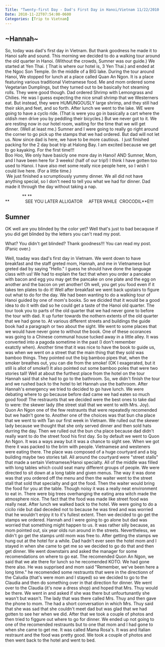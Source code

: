 ```yaml
---
Title: "Twenty-first Day - Dad's First Day in Hanoi/Vietnam 11/22/2010 3:00 PM"
Date: 2010-11-22T07:54:00-0600
Categories: [Trip to Vietnam]
---
```


## ~Hannah~
So, today was dad's first day in Vietnam. But thank goodness he made it
to Hanoi safe and sound. This morning we decided to do a walking tour
around the old quarter in Hanoi. (Without the crowds, Sumner was our
guide.) We started at Yen Thai. ( That is where our hotel is, 3 Yen
Thai.) and ended at the Ngoc Son Temple. (In the middle of a BIG lake.
During the tour around Hanoi, We stopped for lunch at a place called
Quan An Ngon. It is a place featuring various traditional Vietnamese
food. Me and mom ordered some Vegetarian Dumplings, but they turned out
to be basically hot steaming rolls. They were good though. Dad ordered
Shrimp with Lemongrass and Chilies. He was I guess expecting the nice
small shrimp that we Westerners eat. But instead, they were HUMUNGOUSLY
large shrimp, and they still had their skin,and feet, and so forth.
After lunch we went to the lake. WE were going to have a cyclo ride.
(That is were you go in basically a cart where the oldish men drive you
by peddling their bicycles.) But we never got to it. We are resting now
in our hotel room, waiting for the time that we will get dinner. (Well
at least me.) Sumner and I were going to really go right around the
corner to go pick up the stamps that we had ordered. But dad will not
let us. Now since dad is here, we have to be more cautious.  I just
finished packing for the 2 day boat trip at Halong Bay. I am excited
because we get to go kayaking. For the first time!!!  
Boo Hoo, We only have basicly one more day in Hanoi! AND Sumner, Mom,
and I have been here for 3 weeks! (half of our trip!) I think I have
gotten too used to Hanoi. I have also met some really nice people here,
so I wish I could live here. (For a little time.)  
 We just finished a scrumptiously yummy dinner. We all did not have
anything special, so I don't need to tell you what we had for dinner.
Dad made it through the day without taking a nap.

              ** **  
**             SEE YOU LATER ALLIGATOR     AFTER WHILE  CROCODIL**E!!!

## Sumner

OK well are you blinded by the color yet? Well that's just to bad
becaquse if you did get blinded by the letters you can't read my post.

What? You didn't get blinded? Thank goodness!!! You can read my post.
(Panic over.)

Well, toaday was dad's first day in Vietnam. We went down to have
breakfast and the staff greted mom, Hannah, and me in Vietnamese but
greted dad by saying "Hello." I guess he should have done the language
class with us! We had to explain the fact that when you order a pancake
with bacon and egg you may get the pancake on one plate and the egg on
another and the bacon on yet another! Oh well, you get you food even if
it takes ten plates to do it! Well after breakfast we went back upstairs
to figure out what to do for the day. We had been wanting to do a
walking tour of Hanoi guided by one of mom's books. So we dicided that
it would be a good idea to do it with dad so he could get a taste of the
Hanoi old quarter. The tour took you to parts of the old quarter that we
had never gone to before the tour with dad. It up furter towards the
nothern extents of the old quarter that we had gone to. At various
different streets and buildings the guide book had a paragraph or two
about the sight. We went to some places that we would have never gone to
without the book. One of these ocorances was going to a Chinese communal
house tucked away in a little alley. It was converted into a pagoda
sometime in the past (I don't remember exatctly when). Another time that
it was nice to have the book to guide us, was when we went on a street
that the main thing that they sold was bamboo things. They pointed out
the big bamboo pipes that, when the smoker breathes out, you can die
from the smoke! (OK I exagerated, but it still is allot of smoke!) It
also pointed out some bamboo poles that were two stories tall! Well at
about the furthest place from the hotel on the tour Hannah said that she
had to go to the bathroom. So, we didn't finish the tour and we rushed
back to the hotel to let Hannah use the bathroom. After Hannah's
emergency we tried to decided to go have lunch. We were debating where
to go because before dad came we had eaten so much good food! The
restraunts that we decided were the best ones to take dad to were: the
skewer lady (the street stall that we went to with Mrs. Joy). Quon An
Ngon one of the few restraunts that were repeatedly recomended but we
hadn't gone to. Another one of the choices was that bun cha place that
we went to with Tan our first week in Vietnam. We rulled out the skewer
lady because we thought that she only served dinner and then sold hats
durring the day. Then we rulled out the bun cha place because dad didn't
really want to do the street food his first day. So by default we went
to Quon An Ngon. It was a ways away but it was a chance to sight see.
When we got there it was packed to the brim with people. Vietnamese and
westeners were eating there. The place was composed of a huge courtyard
and a big building maybe two stories tall. All around the courtyard were
"street stalls" that made a sertain Vietnamese/Hanoi specialty. All of
the middle was filled with long tables which could seat many different
groups of people. We were directed to sit down at a long table and given
menus. The way it was done was that you ordered off the menu and then
the waiter went to the street stall that sold that specialty and got the
food. Then the waiter would bring the food for you at the table. Though
noisy it was a really neat environment to eat in. There were big trees
overhanging the eating area witch made the atmosphere nice. The fact
that the food was made like street food was really neat. After lunch we
walked back to the hotel. We were going to do a cicilo ride but dad
deceded not to because he was tired and was worried that he wouldn't
enjoy it to it's fullest extent. Then we decided to go get the stamps we
ordered. Hannah and I were going to go alone but dad was worried that
something might happen to us. It was rather silly because, as mom
pointed out, six year olds run around in the streets. Nevertheless, we
didn't go get the stamps until mom was free to. After getting the stamps
we hung out at the hotel for a while. Dad hadn't ever seen the hotel mom
and I stayed in when she came to get me so we decided to go do that and
then get dinner. We went downstairs and asked the manager for some
recomendations on where to go eat. The recomended Quon An Ngon, we said
that we ate there for lunch so he recomended KOTO. We had gone there
also. He was supprised and mom said "Remember, we've been here a long
time." he recomended some restraunts that were in the directionn of the
Caludia (that's were mom and I stayed) so we decided to go to the
Claudia and then do something over in that direction for dinner. We went
over to the Claudia (it's now a dress shop) and hoped that Mrs. Thuy
would be there. We went in and asked if she was there but unfourtunantly
she wasn't but wasn't. The lady that was there called Mrs. Thuy and then
gave the phone to mom. The had a short conversation in which Mrs. Thuy
said that she was sad that she couldn't meet dad but was glad that we
had gotten to see her when we did. After that we took a couple of photos
and then tried to figgure out where to go for dinner. We ended up not
going to one of the recomended restraunts but to one that mom and I had
gone to when she came to get me. It was called Mama Rosa's. It was and
Italian restraunt and the food was pretty good. We took a couple of
photos and then went back to the hotel and went to bed.
